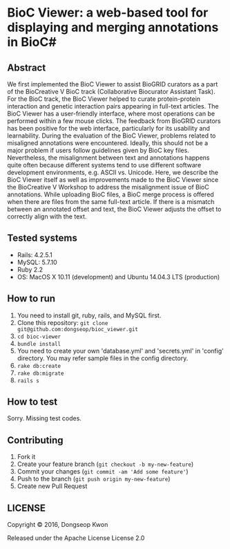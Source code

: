 # BioC Viewer: a web-based tool for displaying and merging annotations in BioC#

## Abstract ##
We first implemented the BioC Viewer to assist BioGRID curators as a part of the BioCreative V BioC track (Collaborative Biocurator Assistant Task). For the BioC track, the BioC Viewer helped to curate protein-protein interaction and genetic interaction pairs appearing in full-text articles. The BioC Viewer has a user-friendly interface, where most operations can be performed within a few mouse clicks. The feedback from BioGRID curators has been positive for the web interface, particularly for its usability and learnability. 
During the evaluation of the BioC Viewer, problems related to misaligned annotations were encountered. Ideally, this should not be a major problem if users follow guidelines given by BioC key files. Nevertheless, the misalignment between text and annotations happens quite often because different systems tend to use different software development environments, e.g. ASCII vs. Unicode. Here, we describe the BioC Viewer itself as well as improvements made to the BioC Viewer since the BioCreative V Workshop to address the misalignment issue of BioC annotations. While uploading BioC files, a BioC merge process is offered when there are files from the same full-text article. If there is a mismatch between an annotated offset and text, the BioC Viewer adjusts the offset to correctly align with the text. 



## Tested systems ##

- Rails: 4.2.5.1
- MySQL: 5.7.10
- Ruby 2.2
- OS: MacOS X 10.11 (development) and  Ubuntu 14.04.3 LTS (production)


## How to run ##

1. You need to install git, ruby, rails, and MySQL first.
2. Clone this repository: `git clone git@github.com:dongseop/bioc_viewer.git`
2. `cd bioc-viewer`
3. `bundle install`
4. You need to create your own 'database.yml' and 'secrets.yml' in 'config' directory. You may refer sample files in the config directory.
4. `rake db:create`
5. `rake db:migrate`
6. `rails s`


## How to test ##

Sorry. Missing test codes.


## Contributing

1. Fork it
2. Create your feature branch (`git checkout -b my-new-feature`)
3. Commit your changes (`git commit -am 'Add some feature'`)
4. Push to the branch (`git push origin my-new-feature`)
5. Create new Pull Request


## LICENSE

Copyright © 2016, Dongseop Kwon

Released under the Apache License License 2.0
